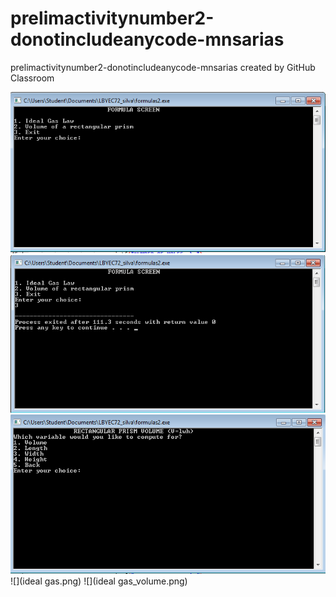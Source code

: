 # prelimactivitynumber2-donotincludeanycode-mnsarias
prelimactivitynumber2-donotincludeanycode-mnsarias created by GitHub Classroom

![](screen.png)
![](exit.png)
![](volume.png)
![](ideal gas.png)
![](ideal gas_volume.png)

